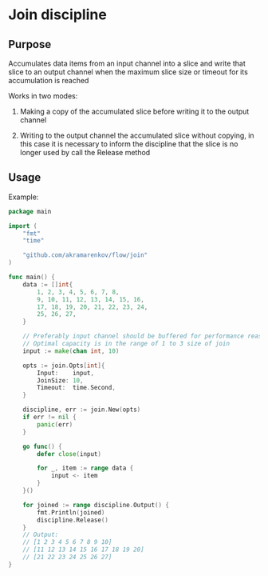 # Join discipline

## Purpose

Accumulates data items from an input channel into a slice and write that slice to an output channel when the maximum slice size or timeout for its accumulation is reached

Works in two modes:

1. Making a copy of the accumulated slice before writing it to the output channel

2. Writing to the output channel the accumulated slice without copying, in this case it is necessary to inform the discipline that the slice is no longer used by call the Release method

## Usage

Example:

```go
package main

import (
    "fmt"
    "time"

    "github.com/akramarenkov/flow/join"
)

func main() {
    data := []int{
        1, 2, 3, 4, 5, 6, 7, 8,
        9, 10, 11, 12, 13, 14, 15, 16,
        17, 18, 19, 20, 21, 22, 23, 24,
        25, 26, 27,
    }

    // Preferably input channel should be buffered for performance reasons.
    // Optimal capacity is in the range of 1 to 3 size of join
    input := make(chan int, 10)

    opts := join.Opts[int]{
        Input:    input,
        JoinSize: 10,
        Timeout:  time.Second,
    }

    discipline, err := join.New(opts)
    if err != nil {
        panic(err)
    }

    go func() {
        defer close(input)

        for _, item := range data {
            input <- item
        }
    }()

    for joined := range discipline.Output() {
        fmt.Println(joined)
        discipline.Release()
    }
    // Output:
    // [1 2 3 4 5 6 7 8 9 10]
    // [11 12 13 14 15 16 17 18 19 20]
    // [21 22 23 24 25 26 27]
}
```
